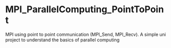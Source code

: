 # MPI_ParallelComputing_PointToPoint
MPI using point to point communication (MPI_Send, MPI_Recv). A simple uni project to understand the basics of parallel computing
